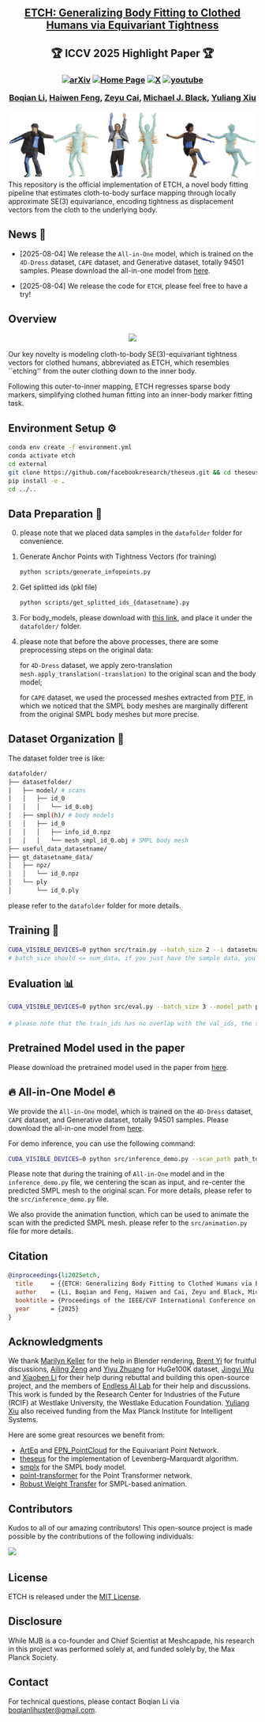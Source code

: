 <h2 align="center"> <a href="https://arxiv.org/abs/2503.10624">ETCH: Generalizing Body Fitting to Clothed Humans via Equivariant Tightness</a>
</h2>

<h2 align="center">
🏆 ICCV 2025 Highlight Paper 🏆
</h2>

<h3 align="center">

[![arXiv](https://img.shields.io/badge/Arxiv-2503.10624-b31b1b.svg?logo=arXiv)](https://arxiv.org/abs/2503.10624)
[![Home Page](https://img.shields.io/badge/Project-Website-green.svg)](https://boqian-li.github.io/ETCH/) 
[![X](https://img.shields.io/badge/@Boqian%20Li-black?logo=X)](https://x.com/Boqian_Li_/status/1908467186122817642)
[![youtube](https://img.shields.io/badge/Video-E33122?logo=Youtube)](https://youtu.be/8_3DdW0cZqM)

[Boqian Li](https://boqian-li.github.io/), 
[Haiwen Feng](https://havenfeng.github.io/), 
[Zeyu Cai](https://github.com/zcai0612), 
[Michael J. Black](https://ps.is.mpg.de/person/black), 
[Yuliang Xiu](https://xiuyuliang.cn/) 
</h3>


![image](assets/teasor.png)
This repository is the official implementation of ETCH, a novel body fitting pipeline that estimates cloth-to-body surface mapping through locally approximate SE(3) equivariance, encoding tightness as displacement vectors from the cloth to the underlying body.

## News 🚩
- [2025-08-04] We release the `All-in-One` model, which is trained on the `4D-Dress` dataset, `CAPE` dataset, and Generative dataset, totally 94501 samples. Please download the all-in-one model from [here](https://drive.google.com/drive/folders/14zGMkmC580VLNgeUBFtM6FP8QX415VAa?usp=sharing).

- [2025-08-04] We release the code for `ETCH`, please feel free to have a try!

## Overview
<div align="center">
<img src="assets/overview.gif" width="400" />
</div>

Our key novelty is modeling cloth-to-body SE(3)-equivariant tightness vectors for clothed humans, abbreviated as ETCH, which resembles ``etching'' from the outer clothing down to the inner body. 

Following this outer-to-inner mapping, ETCH regresses sparse body markers, simplifying clothed human fitting into an inner-body marker fitting task.

## Environment Setup ⚙️

```bash
conda env create -f environment.yml
conda activate etch
cd external
git clone https://github.com/facebookresearch/theseus.git && cd theseus
pip install -e .
cd ../..
```

## Data Preparation 📃 
0. please note that we placed data samples in the `datafolder` folder for convenience. 
1. Generate Anchor Points with Tightness Vectors (for training)
    ```bash
    python scripts/generate_infopoints.py
    ```

2. Get splitted ids (pkl file)
    ```bash
    python scripts/get_splitted_ids_{datasetname}.py
    ```
3. For body_models, please download with [this link](https://drive.google.com/file/d/1JNFk4OGfDkgE9WdJb1D1zGaECix8XpKV/view?usp=sharing), and place it under the `datafolder/` folder.

4. please note that before the above processes, there are some preprocessing steps on the original data: 

    for `4D-Dress` dataset, we apply zero-translation `mesh.apply_translation(-translation)` to the original scan and the body model; 
    
    for `CAPE` dataset, we used the processed meshes extracted from [PTF](https://github.com/taconite/PTF), in which we noticed that the SMPL body meshes are marginally different from the original SMPL body meshes but more precise.

## Dataset Organization 📂
The dataset folder tree is like:  
```bash
datafolder/
├── datasetfolder/
│   ├── model/ # scans
│   │   ├── id_0
│   │   │   └── id_0.obj
│   ├── smpl(h)/ # body models
│   │   ├── id_0
│   │   │   ├── info_id_0.npz
│   │   │   └── mesh_smpl_id_0.obj # SMPL body mesh
├── useful_data_datasetname/
├── gt_datasetname_data/
│   ├── npz/
│   │   └── id_0.npz
│   └── ply 
│       └── id_0.ply
```
please refer to the `datafolder` folder for more details. 


## Training 🚀

```bash
CUDA_VISIBLE_DEVICES=0 python src/train.py --batch_size 2 --i datasetname_settingname 
# batch_size should <= num_data, if you just have the sample data, you can set batch_size to 1
```

## Evaluation 📊

```bash
CUDA_VISIBLE_DEVICES=0 python src/eval.py --batch_size 3 --model_path path_to_pretrained_model --i datasetname_settingname

# please note that the train_ids has no overlap with the val_ids, the sample data is from train_ids, so if you want to test the pretrained model on the sample data, you should set the activated_ids_path to the train_ids.pkl file for successful selection.
```

## Pretrained Model used in the paper 
Please download the pretrained model used in the paper from [here](https://drive.google.com/drive/folders/14zGMkmC580VLNgeUBFtM6FP8QX415VAa?usp=sharing). 


## 🔥 All-in-One Model 🔥
We provide the `All-in-One` model, which is trained on the `4D-Dress` dataset, `CAPE` dataset, and Generative dataset, totally 94501 samples. Please download the all-in-one model from [here](https://drive.google.com/drive/folders/14zGMkmC580VLNgeUBFtM6FP8QX415VAa?usp=sharing).

For demo inference, you can use the following command:
```bash
CUDA_VISIBLE_DEVICES=0 python src/inference_demo.py --scan_path path_to_scan_obj_file --gender gender --model_path path_to_allinone_pretrained_model
```

Please note that during the training of `All-in-One` model and in the `inference_demo.py` file, we centering the scan as input, and re-center the predicted SMPL mesh to the original scan.
For more details, please refer to the `src/inference_demo.py` file.

We also provide the animation function, which can be used to animate the scan with the predicted SMPL mesh. please refer to the `src/animation.py` file for more details.

## Citation

```bibtex
@inproceedings{li2025etch,
  title     = {{ETCH: Generalizing Body Fitting to Clothed Humans via Equivariant Tightness}},
  author    = {Li, Boqian and Feng, Haiwen and Cai, Zeyu and Black, Michael J. and Xiu, Yuliang},
  booktitle = {Proceedings of the IEEE/CVF International Conference on Computer Vision (ICCV)},
  year      = {2025}
}
```

## Acknowledgments
We thank [Marilyn Keller](https://marilynkeller.github.io/) for the help in Blender rendering, [Brent Yi](https://brentyi.github.io/) for fruitful discussions, [Ailing Zeng](https://ailingzeng.site/) and [Yiyu Zhuang](https://github.com/yiyuzhuang) for HuGe100K dataset, [Jingyi Wu](https://github.com/wjy0501) and [Xiaoben Li](https://xiaobenli00.github.io/) for their help during rebuttal and building this open-source project, and the members of [Endless AI Lab](http://endless.do/) for their help and discussions. This work is funded by the Research Center for Industries of the Future (RCIF) at Westlake University, the Westlake Education Foundation. [Yuliang Xiu](https://xiuyuliang.cn/) also received funding from the Max Planck Institute for Intelligent Systems.

Here are some great resources we benefit from:

- [ArtEq](https://github.com/HavenFeng/ArtEq) and [EPN_PointCloud](https://github.com/nintendops/EPN_PointCloud) for the Equivariant Point Network.
- [theseus](https://github.com/facebookresearch/theseus) for the implementation of Levenberg–Marquardt algorithm.
- [smplx](https://github.com/vchoutas/smplx) for the SMPL body model.
- [point-transformer](https://github.com/POSTECH-CVLab/point-transformer) for the Point Transformer network.
- [Robust Weight Transfer](https://github.com/rin-23/RobustSkinWeightsTransferCode) for SMPL-based animation.

## Contributors
Kudos to all of our amazing contributors! This open-source project is made possible by the contributions of the following individuals:

<a href="https://github.com/boqian-li/ETCH/graphs/contributors">
  <img src="https://contrib.rocks/image?repo=boqian-li/ETCH" />
</a>

## License
ETCH is released under the [MIT License](LICENSE).

## Disclosure
While MJB is a co-founder and Chief Scientist at Meshcapade, his research in this project was performed solely at, and funded solely by, the Max Planck Society.


## Contact
For technical questions, please contact Boqian Li via boqianlihuster@gmail.com.





